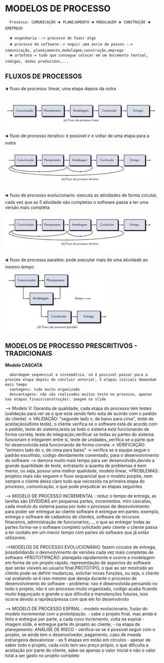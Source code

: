   # MODELOS DE PROCESSO 

      Processo: COMUNICAÇÃO 🡺 PLANEJAMENTO 🡺 MODULAGEM 🡺 CONSTRUÇÃO 🡺 EMEPREGO
      
      🡺 engenharia --> processo de fazer algo
      🡺 processo de software--> seguir uma serie de passos --> comunicação, planejamento,modulagem,construção,emprego
      🡺 artefato = tudo que consegue colocar em um documento textual, codigos, dados produzidos,...
   
   ## FLUXOS DE PROCESSOS 
   
   🡺 fluxo de processo: linear, uma etapa depois da outra
   
   ![linear](https://github.com/vanessacezarn/3_Semestre/blob/main/Engenharia%20e%20Requisitos%20de%20Software/imagens/aula_03/linear.png)
      
   🡺 fluxo de processo iterativo: é possivel ir e voltar de uma etapa para a outra
   
   ![iterativo](https://github.com/vanessacezarn/3_Semestre/blob/main/Engenharia%20e%20Requisitos%20de%20Software/imagens/aula_03/iterativo.png)
                                                                                   
   🡺 fluxo de processo evolucionario: executa as atividades de forma circular, cada vez que as 5 atividade são completas o 
         software passa a ter uma versão mais completa
   
   ![evolucionario](https://github.com/vanessacezarn/3_Semestre/blob/main/Engenharia%20e%20Requisitos%20de%20Software/imagens/aula_03/iterativo.png)
      
   🡺 fluxo de processo paralelo: pode executar mais de uma atividade ao mesmo tempo 
   
   ![paralelo](https://github.com/vanessacezarn/3_Semestre/blob/main/Engenharia%20e%20Requisitos%20de%20Software/imagens/aula_03/paralelo.png)
   
## MODELOS DE PROCESSO PRESCRITIVOS - TRADICIONAIS

**Modelo CASCATA**
         
      abordagem sequencial e sistemática, só é possivel passar para a proxima etapa depois de concluir anterior, 3 etapas iniciais demandam mais tempo
      vantagens: tudo muito organizado
      desvantagens: não são realizados muitos teste no processo, apenas nas etapas finais(construção): imagem no slide

--> Modelo V:
Garantia de qualidade, cada etapa do processo tem testes (validação para ver se o que está sendo feito esta de acordo com o pedido do cliente)
     -> VALIDAÇÃO: "segundo lado v, de baixo para cima", teste de aceitação(ultimo teste), o cliente verifica se o software está de acordo com o pedido, teste do sistema,testa se todo o sistema está funcionando de forma correta, teste de integração,verificar se todas as partes do sistema funcionam e integarem entre si, teste de unidades,,verifica se a parte que foi desenvolvida está funcionando de forma correta
      -> VERIFICAÇÃO: "primeiro lado do v, de cima para baixo" -> verifica se a equipe segue o padrão escolhido, codigo devidamente comentado, para o desenvolvimento do software
  --> demora muito mais tempo para ser desenvolvido,devido a grande quantidade de teste, entratanto a quantia de problemas é bem menor, ou seja, possui uma melhor qualidade, modelo linear, 
*PROBLEMAS: projetos reais não seguem o fluxo sequencial que o modelo porpõe, nem sempre o cliente deixa claro tudo que necessita na primeira etapa do processo, comunicação, o que pode prejudicar as etapas seguintes

--> MODELO DE PROCESSO INCREMENTAL : reduz o tempo de entrega, as tarefas são DIVIDIDAS em pequenas partes, incrementos.
         mini cascatas, cada modulo do sistema passa por todo o processo de desnvolvimento para poder ser entregue ao cliente
         software é entregue em partes: exemplo, entrega o software de cadastros de clientes, software de recursos finaceiros, administração de funcionarios,..., o que ao entregar todas as partes forma-se o software completo solicitado pelo cliente
         o cliente passa a ter contato em um menor tempo com partes do software que já estão utilizaveis. 

-->MODELOS DE PROCESSO EVOLUCIONÁRIO: fazem circulos de entrega, possibilidando o desnvolvimento de versões cada vez mais completas de software
          *PROTOTIPAÇÃO: planejada rapidamente e ocorre a modelagem em forma de um projeto rápido, representação de aspectos do software que serão visiveis ao usuario final,PROTÓTIPO, o que ao ser mostrado ao cliente pode-se definir mudanças, solicitar novas funções, ou seja, o cliente vai avaliando se é isso mesmo que deseja durante o processo de desenvolvimento do software
                        - problema: nao é desenvolvida pensando no todo o projeto, não é um processo muito organizado, codigo acaba ficando muito bagunçado e grande o que dificulta a manutenções futuras, isso ocorre devido a rapidez/pressa com que ele foi desenvolvido

--> MODELO DE PROCESSO ESPIRAL : modelo evolucionario, fusão do modelo incremental com a prototipação.
          - sabe o projeto final, mas ainda é feito e entregue por parte, a cada novo incremento, volta na espiral - imagem slide,  é entregue parte do projeto ao cliente,
          - na etapa de planejamento: ANÁLISE DE RISCO - verifica-se se é possivel seguir com o projeto, se ainda tem o desenvolvedor, pagamento, caso de moeda estrangeira desvalorizar
          - as 5 etapas em estão em circulos 
          - apesar de saber todo o projeto, cada ciclo tem seu preço própio, o que dificulta a aceitação por parte do cliente, sabe-se apenas o valor inicial e não o valor total a ser gasto no projeto completo













